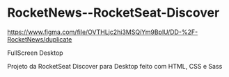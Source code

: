 # RocketNews--RocketSeat-Discover

https://www.figma.com/file/OVTHLjc2hi3MSQiYm9BplU/DD-%2F-RocketNews/duplicate

FullScreen Desktop

Projeto da RocketSeat Discover para Desktop feito com HTML, CSS e Sass 

